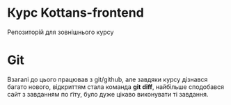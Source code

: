 # Курс Kottans-frontend
Репозиторій для зовнішнього курсу
# Git
Взагалі до цього працював з git/github, але завдяки курсу дізнався багато нового, відкриттям стала команда __git diff__, найбільше сподобався сайт з завданням по ґіту, було дуже цікаво виконувати ті завдання.
